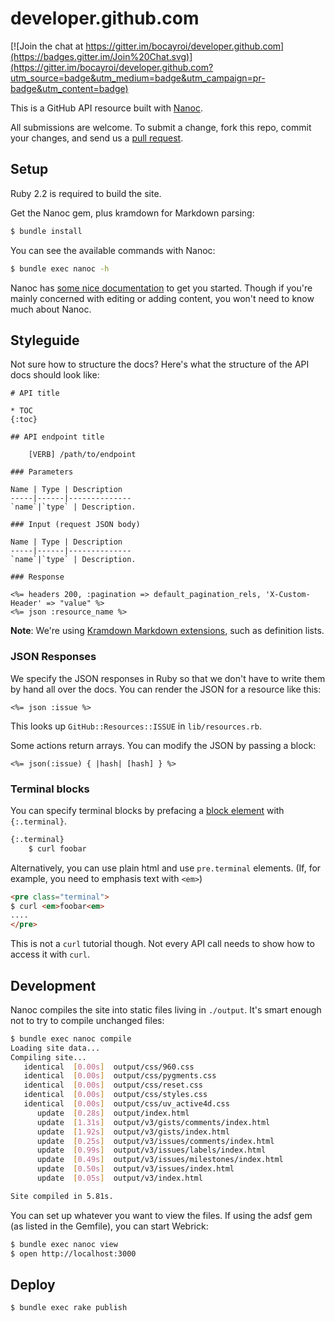 # developer.github.com

[![Join the chat at https://gitter.im/bocayroi/developer.github.com](https://badges.gitter.im/Join%20Chat.svg)](https://gitter.im/bocayroi/developer.github.com?utm_source=badge&utm_medium=badge&utm_campaign=pr-badge&utm_content=badge)

This is a GitHub API resource built with [Nanoc][nanoc].

All submissions are welcome. To submit a change, fork this repo, commit your changes, and send us a [pull request](http://help.github.com/send-pull-requests/).

## Setup

Ruby 2.2 is required to build the site.

Get the Nanoc gem, plus kramdown for Markdown parsing:

```sh
$ bundle install
```

You can see the available commands with Nanoc:

```sh
$ bundle exec nanoc -h
```

Nanoc has [some nice documentation](http://nanoc.ws/docs/tutorial/) to get you started.  Though if you're mainly concerned with editing or adding content, you won't need to know much about Nanoc.

[nanoc]: http://nanoc.ws/

## Styleguide

Not sure how to structure the docs?  Here's what the structure of the
API docs should look like:

    # API title

    * TOC
    {:toc}

    ## API endpoint title

        [VERB] /path/to/endpoint

    ### Parameters

    Name | Type | Description
    -----|------|--------------
    `name`|`type` | Description.

    ### Input (request JSON body)

    Name | Type | Description
    -----|------|--------------
    `name`|`type` | Description.

    ### Response

    <%= headers 200, :pagination => default_pagination_rels, 'X-Custom-Header' => "value" %>
    <%= json :resource_name %>

**Note**: We're using [Kramdown Markdown extensions](http://kramdown.gettalong.org/syntax.html), such as definition lists.

### JSON Responses

We specify the JSON responses in Ruby so that we don't have to write
them by hand all over the docs.  You can render the JSON for a resource
like this:

```erb
<%= json :issue %>
```

This looks up `GitHub::Resources::ISSUE` in `lib/resources.rb`.

Some actions return arrays.  You can modify the JSON by passing a block:

```erb
<%= json(:issue) { |hash| [hash] } %>
```

### Terminal blocks

You can specify terminal blocks by prefacing a [block element][block boundaries] with `{:.terminal}`.

```markdown
{:.terminal}
    $ curl foobar
```

Alternatively, you can use plain html and use `pre.terminal` elements.
(If, for example, you need to emphasis text with `<em>`)

```html
<pre class="terminal">
$ curl <em>foobar<em>
....
</pre>
```

This is not a `curl` tutorial though. Not every API call needs
to show how to access it with `curl`.

[block boundaries]: http://kramdown.gettalong.org/syntax.html#block-boundaries

## Development

Nanoc compiles the site into static files living in `./output`.  It's
smart enough not to try to compile unchanged files:

```sh
$ bundle exec nanoc compile
Loading site data...
Compiling site...
   identical  [0.00s]  output/css/960.css
   identical  [0.00s]  output/css/pygments.css
   identical  [0.00s]  output/css/reset.css
   identical  [0.00s]  output/css/styles.css
   identical  [0.00s]  output/css/uv_active4d.css
      update  [0.28s]  output/index.html
      update  [1.31s]  output/v3/gists/comments/index.html
      update  [1.92s]  output/v3/gists/index.html
      update  [0.25s]  output/v3/issues/comments/index.html
      update  [0.99s]  output/v3/issues/labels/index.html
      update  [0.49s]  output/v3/issues/milestones/index.html
      update  [0.50s]  output/v3/issues/index.html
      update  [0.05s]  output/v3/index.html

Site compiled in 5.81s.
```

You can set up whatever you want to view the files. If using the adsf
gem (as listed in the Gemfile), you can start Webrick:

```sh
$ bundle exec nanoc view
$ open http://localhost:3000
```

## Deploy

```sh
$ bundle exec rake publish
```

